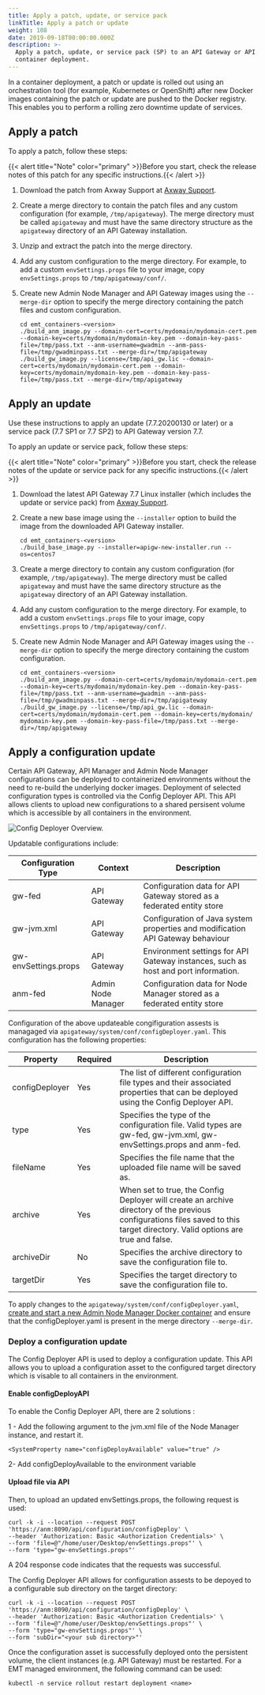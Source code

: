 ```yaml
---
title: Apply a patch, update, or service pack
linkTitle: Apply a patch or update
weight: 108
date: 2019-09-18T00:00:00.000Z
description: >-
  Apply a patch, update, or service pack (SP) to an API Gateway or API Manager
  container deployment.
---
```


In a container deployment, a patch or update is rolled out using an orchestration tool (for example, Kubernetes or OpenShift) after new Docker images containing the patch or update are pushed to the Docker registry. This enables you to perform a rolling zero downtime update of services.

## Apply a patch

To apply a patch, follow these steps:

{{< alert title="Note" color="primary" >}}Before you start, check the release notes of this patch for any specific instructions.{{< /alert >}}

1. Download the patch from Axway Support at [Axway Support](https://support.axway.com/).
2. Create a merge directory to contain the patch files and any custom configuration (for example, `/tmp/apigateway`). The merge directory must be called `apigateway` and must have the same directory structure as the `apigateway` directory of an API Gateway installation.
3. Unzip and extract the patch into the merge directory.
4. Add any custom configuration to the merge directory. For example, to add a custom `envSettings.props` file to your image, copy `envSettings.props` to `/tmp/apigateway/conf/`.
5. Create new Admin Node Manager and API Gateway images using the `--merge-dir` option to specify the merge directory containing the patch files and custom configuration.

    ```
    cd emt_containers-<version>
    ./build_anm_image.py --domain-cert=certs/mydomain/mydomain-cert.pem --domain-key=certs/mydomain/mydomain-key.pem --domain-key-pass-file=/tmp/pass.txt --anm-username=gwadmin --anm-pass-file=/tmp/gwadminpass.txt --merge-dir=/tmp/apigateway
    ./build_gw_image.py --license=/tmp/api_gw.lic --domain-cert=certs/mydomain/mydomain-cert.pem --domain-key=certs/mydomain/mydomain-key.pem --domain-key-pass-file=/tmp/pass.txt --merge-dir=/tmp/apigateway
    ```

## Apply an update

Use these instructions to apply an update (7.7.20200130 or later) or a service pack (7.7 SP1 or 7.7 SP2) to API Gateway version 7.7.

To apply an update or service pack, follow these steps:

{{< alert title="Note" color="primary" >}}Before you start, check the release notes of the update or service pack for any specific instructions.{{< /alert >}}

1. Download the latest API Gateway 7.7 Linux installer (which includes the update or service pack) from [Axway Support](https://support.axway.com/).
2. Create a new base image using the `--installer` option to build the image from the downloaded API Gateway installer.

    ```
    cd emt_containers-<version>
    ./build_base_image.py --installer=apigw-new-installer.run --os=centos7
    ```

3. Create a merge directory to contain any custom configuration (for example, `/tmp/apigateway`). The merge directory must be called `apigateway` and must have the same directory structure as the `apigateway` directory of an API Gateway installation.
4. Add any custom configuration to the merge directory. For example, to add a custom `envSettings.props` file to your image, copy `envSettings.props` to `/tmp/apigateway/conf/`.
5. Create new Admin Node Manager and API Gateway images using the `--merge-dir` option to specify the merge directory containing the custom configuration.

    ```
    cd emt_containers-<version>
    ./build_anm_image.py --domain-cert=certs/mydomain/mydomain-cert.pem --domain-key=certs/mydomain/mydomain-key.pem --domain-key-pass-file=/tmp/pass.txt --anm-username=gwadmin --anm-pass-file=/tmp/gwadminpass.txt --merge-dir=/tmp/apigateway
    ./build_gw_image.py --license=/tmp/api_gw.lic --domain-cert=certs/mydomain/mydomain-cert.pem --domain-key=certs/mydomain/ mydomain-key.pem --domain-key-pass-file=/tmp/pass.txt --merge-dir=/tmp/apigateway
    ```

## Apply a configuration update

Certain API Gateway, API Manager and Admin Node Manager configurations can be deployed to containerized environments without the need to re-build the underlying docker images. Deployment of selected configuration types is controlled via the Config Deployer API. This API allows clients to upload new configurations to a shared persisent volume which is accessible by all containers in the environment.

![Config Deployer Overview.](/Images/ContainerGuide/config_deployer.png)

Updatable configurations include:

| Configuration Type                        | Context                                                        | Description  |
| ----------------------------------------- | -------------------------------------------------------------- |------------- |
| gw-fed                                    | API Gateway                                                    | Configuration data for API Gateway stored as a federated entity store |
| gw-jvm.xml                                | API Gateway                                                    | Configuration of Java system properties and modification API Gateway behaviour |
| gw-envSettings.props                      | API Gateway                                                    | Environment settings for API Gateway instances, such as host and port information. |
| anm-fed                                   | Admin Node Manager                                             | Configuration data for Node Manager stored as a federated entity store |

Configuration of the above updateable congifiguration assests is managaged via `apigateway/system/conf/configDeployer.yaml`. This configuration has the following properties:

| Property                                  | Required                                                       | Description  |
| ----------------------------------------- | -------------------------------------------------------------- |------------- |
| configDeployer                            | Yes                                                            | The list of different configuration file types and their associated properties that can be deployed using the Config Deployer API. |
| type                                      | Yes                                                            | Specifies the type of the configuration file. Valid types are gw-fed, gw-jvm.xml, gw-envSettings.props and anm-fed. |
| fileName                                  | Yes                                                            | Specifies the file name that the uploaded file name will be saved as. |
| archive                                   | Yes                                                            | When set to true, the Config Deployer will create an archive directory of the previous configurations files saved to this target directory.  Valid options are true and false. |
| archiveDir                                | No                                                             | Specifies the archive directory to save the configuration file to. |
| targetDir                                 | Yes                                                            | Specifies the target directory to save the configuration file to. |

To apply changes to the `apigateway/system/conf/configDeployer.yaml`, [create and start a new Admin Node Manager Docker container](/docs/apim_installation/apigw_containers/docker_script_baseimage) and ensure that the configDeployer.yaml is present in the merge directory  `--merge-dir`.

### Deploy a configuration update

The Config Deployer API is used to deploy a configuration update. This API allows you to upload a configuration asset to the configured target directory which is visable to all containers in the environment.

#### Enable configDeployAPI

To enable the Config Deployer API, there are 2 solutions :

1 - Add the following argument to the jvm.xml file of the Node Manager instance, and restart it.

```
<SystemProperty name="configDeployAvailable" value="true" />
```

2- Add configDeployAvailable to the environment variable

#### Upload file via API

Then, to upload an updated envSettings.props, the following request is used:

```
curl -k -i --location --request POST 'https://anm:8090/api/configuration/configDeploy' \
--header 'Authorization: Basic <Authorization Credentials>' \
--form 'file=@"/home/user/Desktop/envSettings.props"' \
--form 'type="gw-envSettings.props"'
```

A 204 response code indicates that the requests was successful.

The Config Deployer API allows for configuration assests to be depoyed to a configurable sub directory on the target directory:

```
curl -k -i --location --request POST 'https://anm:8090/api/configuration/configDeploy' \
--header 'Authorization: Basic <Authorization Credentials>' \
--form 'file=@"/home/user/Desktop/envSettings.props"' \
--form 'type="gw-envSettings.props"' \
--form 'subDir="<your sub directory>"'
```

Once the configuration asset is successfully deployed onto the persistent volume, the client instances (e.g. API Gateway) must be restarted. For a EMT managed environment, the following command can be used:

```
kubectl -n service rollout restart deployment <name>
```
